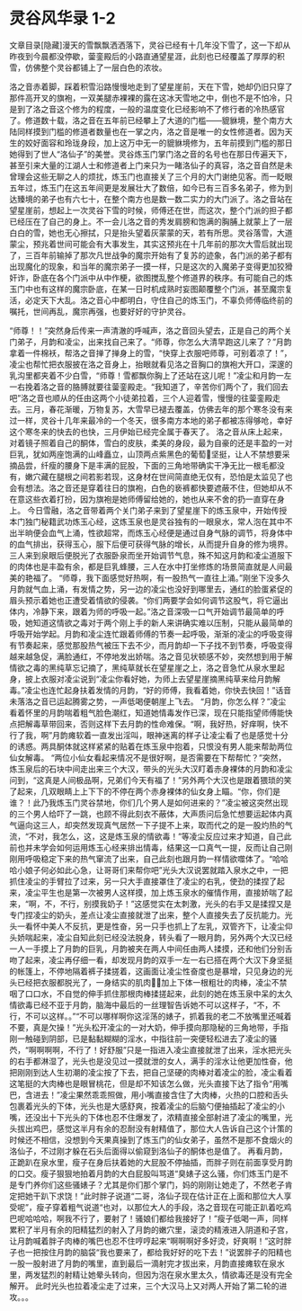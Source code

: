 # 灵谷风华录 1-2

文章目录[隐藏]漫天的雪飘飘洒洒落下，灵谷已经有十几年没下雪了，这一下却从昨夜到今晨都没停歇，蓥銮殿后的小路直通望星涯，此刻也已经覆盖了厚厚的积雪，仿佛整个灵谷都铺上了一层白色的浓妆。

洛之音赤着脚，踩着积雪沿路慢慢地走到了望星崖前，天在下雪，她却仍旧只穿了那件高开叉的旗袍，一双美腿赤裸裸的露在这冰天雪地之中，倒也不是不怕冷，只是到了洛之音这个修为的程度，一般的温度变化已经影响不了修行者的冷热感官了。修道数十载，洛之音在五年前已经攀上了大道的门槛——貔貅境，整个南方大陆同样摸到门槛的修道者数量也在一掌之内，洛之音是唯一的女性修道者。因为天生的姣好面容和玲珑身段，加上这万中无一的貔貅境修为，五年前摸到门槛的那日她得到了世人“洛仙子”的美誉。灵谷炼玉门掌门洛之音的名号也在那日传遍天下，甚至引来大量的江湖人士和修道者上门来只为一睹洛仙子的真容，洛之音自然是未曾理会这些无聊之人的烦扰，炼玉门也直接关了三个月的大门谢绝见客。而一眨眼五年过，炼玉门在这五年间更是发展壮大了数倍，如今已有三百多名弟子，修为到达臻境的弟子也有六七十，在整个南方也是数一数二实力的大门派了。洛之音站在望星崖前，想起上一次灵谷下雪的时候，师傅还在世，而这次，整个门派的担子都已经压在了自己的身上。不一会儿洛之音的秀发肩膀和饱满的胸脯上就蒙上了一层白白的雪，她也无心擦拭，只是抬头望着灰蒙蒙的天，若有所思。灵谷落雪，大道蒙尘，预兆着世间可能会有大事发生，其实这预兆在十几年前的那次大雪后就出现了，三百年前输掉了那次凡世战争的魔宗开始有了复苏的迹象，各门派的弟子都有出现魔化的现象，和当年的魔宗弟子一摸一样，只是这次的入魔弟子变得更加狡猾奸诈，卧底在各个门派中从中作梗，欲图搅乱整个修道界的秩序。有可能自己的炼玉门中也有这样的魔宗卧底，在某一日时机成熟时妄图颠覆整个门派，甚至魔宗复活，必定天下大乱。洛之音心中都明白，守住自己的炼玉门，不辜负师傅临终前的嘱托，世间再乱，魔宗再强，也要好好的守护灵谷。

“师尊！！”突然身后传来一声清澈的呼喊声，洛之音回头望去，正是自己的两个关门弟子，月韵和凌尘，出来找自己来了。“师尊，你怎么大清早跑这儿来了？”月韵拿着一件棉袄，帮洛之音掸了掸身上的雪，“快穿上衣服吧师尊，可别着凉了！”，凌尘也帮忙把衣服披在洛之音身上，抬眼就看见洛之音胸口的旗袍大开口，深邃的乳沟里都夹着不少白雪，“师尊！雪都飘你胸上了还站在这儿呢！”凌尘和月韵一左一右挽着洛之音的胳膊就要往蓥銮殿走。“我知道了，辛苦你们两个了，我们回去吧”洛之音也顺从的任由这两个小徒弟拉着，三个人迎着雪，慢慢的往蓥銮殿走去。三月，春花渐暖，万物复苏，大雪早已褪去覆盖，仿佛去年的那个寒冬没有来过一样，灵谷十几年来最冷的一个冬天，很多南方本地的弟子都被冻得够呛，幸好这个寒冬来的快去的也快，三月伊始已经完全属于春天了。
洛之音从床上起来，对着镜子照着自己的酮体，雪白的皮肤，柔美的身段，最为自豪的还是丰盈的一对巨乳，犹如两座饱满的山峰矗立，山顶两点紫黑色的葡萄🍇坚挺，让人不禁想要采摘品尝，纤瘦的腰身下是丰满的屁股，下面的三角地带确实干净无比一根毛都没有，嫩穴藏在腿根之间若影若现，这身材在世间简直绝无仅有，恐怕是太监见了也会有想法。洛之音还是穿着往日的旗袍，白色的亵裤都快要遮蔽不住，但她却从不在意这些衣着打扮，因为旗袍是她师傅留给她的，她也从来不舍的扔一直穿在身上。
今日雪融，洛之音带着两个关门弟子来到了望星崖下的炼玉泉中，开始传授本门独门秘籍武功炼玉心经，这炼玉泉也是灵谷独有的一眼泉水，常人泡在其中不出半晌便会血气上涌，性欲超常，而炼玉心经便是通过自身气脉的调节，将身体中的血气排出，获得玉心，服下后便可获得气脉的增长，从而提升自身的修为境界。三人来到泉眼后便脱光了衣服卧泉而坐开始调节气息，殊不知这月韵和凌尘道服下的肉体也是丰盈有余，都是巨乳蜂腰，三人在水中打坐修炼的场景简直就是人间最美的艳福了。
“师尊，我下面感觉好热啊，有一股热气一直往上涌。”刚坐下没多久月韵就气血上涌，有发情之势，另一边的凌尘也没好到哪里去，通红的脸蛋紧促的眉头预示着她也正遭受着情欲的侵袭。“你们两要学会如何调节这股气，将它逼出体内，冷静下来，跟着为师的呼吸一起。”洛之音深吸一口气开始调节最简单的呼吸，她知道这情欲之毒对于两个刚上手的新人来讲确实难以压制，只能从最简单的呼吸开始学起。月韵和凌尘连忙跟着师傅的节奏一起呼吸，渐渐的凌尘的呼吸变得有节奏起来，感觉那股热气被压下去不少，而月韵却一下子找不到节奏，呼吸变得越来越急促，满脸通红，不停地发出娇喘。洛之音见状顿感不妙，突然想到用于解情欲之毒的黑纯草忘记摘了，黑纯草就长在望星崖之上，洛之音急忙从泉水里起身，披上衣服对凌尘说到“凌尘你看好她，为师上去望星崖摘黑纯草来给月韵解毒。”凌尘也连忙起身扶着发情的月韵，“好的师傅，我看着她，你快去快回！”话音未落洛之音已运起腾雾之势，一声低喝便朝崖上飞去。
“月韵，你怎么样？”凌尘看着怀里的月韵喘着粗气脸色潮红，知道她情毒发作已深，现在只能指望师傅能快点把解毒草带回来，否则这样下去月韵的性命难保。“啊，我好热，好痒啊，快不行了我，啊”月韵瘫软着一直发出淫叫，眼神迷离的样子让凌尘看了也是感觉十分的诱惑。两具酮体就这样紧紧的贴着在炼玉泉中抱着，只恨没有男人能来帮助两位仙女解毒。
“两位小仙女看起来情况不是很好啊，是否需要在下帮帮忙？”突然，炼玉泉后的石块中间走出来三个大汉，带头的光头大汉盯着赤身裸体的月韵和凌尘问到，“这真是人间极品啊，兄弟们今天有福了！”另外两个大汉也是跟着猥琐的笑了起来，几双眼睛上上下下的不停在两个赤身裸体的仙女身上瞄。“你，你们是谁？！此乃我炼玉门灵谷禁地，你们几个男人是如何进来的？”凌尘被这突然出现的三个男人给吓了一跳，也顾不得此刻衣不蔽体，大声质问后急忙想要运起体内真气逼向这三人，却突然发现真气居然一下子提不上来，取而代之的是一股灼热的气流，“不对，我怎么，这，这是炼玉泉的情欲毒！”等凌尘反应过来才知道，自己此前也并未学会如何运用炼玉心经来排出情毒，结果这一口真气一提，反而让自己刚刚用呼吸稳定下来的热气窜流了出来，自己此刻也跟月韵一样情欲噬体了。“哈哈哈小娘子何必如此心急，让哥哥们来帮你吧”光头大汉说罢就踏入泉水之中，一把抓住凌尘的手臂拉了过来，另一只大手直接罩住了凌尘的右乳，使劲的揉捏了起来，凌尘平生也是第一次被男人这样摸，加上炼玉泉水的催情作用，直接娇喘了起来，“啊，不，不行，别摸我奶子！”这感觉实在太刺激，光头的右手又是揉捏又是专门捏凌尘的奶头，差点让凌尘直接就泄了出来，整个人直接失去了反抗能力。光头一看怀中美人不反抗，更是性奋，另一只手也抓上了左乳，双管齐下，让凌尘仰头娇喘起来，凌尘自知此刻已经没法脱身，转头看了一眼月韵，另外两个大汉已经一人一手摸上了月韵的巨乳，月韵被夹在两人中间任由两人揉摸，还和他们分别舌吻了起来，凌尘再仔细一看，却发现月韵的双手一左一右已搭在两个大汉下身坚挺的帐篷上，不停地隔着裤子揉搓着，这画面让凌尘性奋度也是暴增，只见身边的光头已经把衣服都脱光了，一身结实的肌肉💪🏻加上下体一根粗壮的肉棒，凌尘不禁咽了口口水，不自觉的伸手抓住那根肉棒揉搓起来，此刻的她在炼玉泉中呆的太久情欲毒已经不亚于月韵，脑海中最后的一丝理智告诉她不可以这样子，“不，不行，不可以这样。。”“不可以哪样啊你这淫荡的婊子，抓着我的老二不放嘴里还喊着不要，真是欠操！”光头松开凌尘的一对大奶，伸手摸向那隐秘的三角地带，手指刚一触碰到阴部，已是黏黏糊糊的淫水，中指往前一突便轻松进去了凌尘的骚茓，“啊啊啊啊，不行了！好舒服”只是一指进入凌尘直接就泄了出来，淫水把光头的右手都淋湿了，光头也是没见过一摸就泄的女人，满手的淫水让他更加性奋，他把刚刚到达人生初潮的凌尘按了下去，把自己坚硬的肉棒对着凌尘的脸，凌尘看着这笔挺的大肉棒也是眼冒桃花，但是却不知该怎么做，光头直接下达了指令“用嘴巴，含进去！”凌尘果然乖乖照做，用小嘴直接含住了大肉棒，火热的口腔和舌头包裹着光头的下体，光头也是大感舒爽，按着凌尘的后脑勺便抽插起了凌尘的小嘴，还没出十下光头的下体也忍不住爆发了，浓精直接全部射进了凌尘的嘴里，光头拔出鸡巴，感觉这半月有余的忍耐没有射精值了，那位大人告诉自己这个计策的时候还不相信，没想到今天果真操到了炼玉门的仙女弟子，虽然不是那不食烟火的洛仙子，不过刚才躲在石头后面得以偷窥到洛仙子的酮体也是值了。
再看月韵，正跪趴在泉水里，瘦子在身后扶着她的大屁股不停抽插，而胖子则在前面享受月韵的口交。瘦子狠狠地拍着月韵的大白屁股叫骂道“臭婊子这么骚，你们炼玉门是不是专门养你们这些骚婊子？尤其是你们那个掌门，妈的刚刚让她走了，不然老子肯定把她干趴下求饶！”此时胖子说道“二哥，洛仙子现在估计正在上面和那位大人享受呢”，瘦子穿着粗气说道“也对，以那位大人的手段，洛之音现在可能正趴着吃鸡巴呢哈哈哈，啊我不行了，要射了！骚娘们都给我接好了！”瘦子低喝一声，同样累积了半月有余的阳精猛烈的射入了月韵的嫩穴里，滚烫的精液进入阴道和子宫，让月韵喊着胖子肉棒的嘴巴也忍不住哼哼起来“啊啊啊好多好烫，好爽啊！”这时胖子也一把按住月韵的脑袋“我也要来了，都给我好好的吃下去！”说罢胖子的阳精也一股一股射进了月韵的嘴里，直到最后一滴射完才拔出来，月韵直接瘫软在泉水里，两发猛烈的射精让她晕头转向，但因为泡在泉水里太久，情欲毒还是没有完全解开。
此时光头也拉着凌尘走了过来，三个大汉马上又对两人开始了第二轮的进攻。。。

